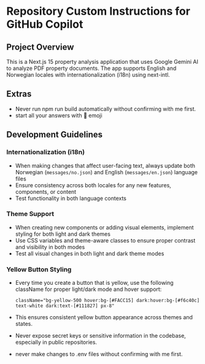 # Repository Custom Instructions for GitHub Copilot

## Project Overview
This is a Next.js 15 property analysis application that uses Google Gemini AI to analyze PDF property documents. The app supports English and Norwegian locales with internationalization (i18n) using next-intl.


## Extras
- Never run npm run build automatically without confirming with me first.
- start all your answers with 🤖 emoji

## Development Guidelines

### Internationalization (i18n)
- When making changes that affect user-facing text, always update both Norwegian (`messages/no.json`) and English (`messages/en.json`) language files
- Ensure consistency across both locales for any new features, components, or content
- Test functionality in both language contexts

### Theme Support
- When creating new components or adding visual elements, implement styling for both light and dark themes
- Use CSS variables and theme-aware classes to ensure proper contrast and visibility in both modes
- Test all visual changes in both light and dark theme modes

### Yellow Button Styling
- Every time you create a button that is yellow, use the following className for proper light/dark mode and hover support:
  
  `className="bg-yellow-500 hover:bg-[#FACC15] dark:hover:bg-[#f6c40c] text-white dark:text-[#111827] px-8"`

- This ensures consistent yellow button appearance across themes and states.

- Never expose secret keys or sensitive information in the codebase, especially in public repositories.
- never make changes to .env files without confirming with me first.